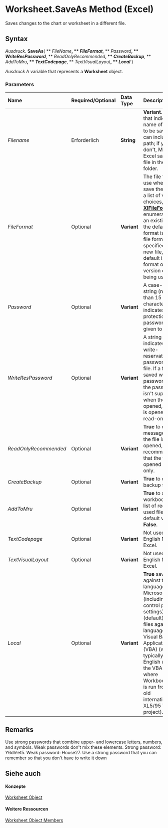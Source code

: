 
# Worksheet.SaveAs Method (Excel)

Saves changes to the chart or worksheet in a different file.


## Syntax

 _Ausdruck_. **SaveAs**( ** _FileName_**, ** _FileFormat_**, ** _Password_**, ** _WriteResPassword_**, ** _ReadOnlyRecommended_**, ** _CreateBackup_**, ** _AddToMru_**, ** _TextCodepage_**, ** _TextVisualLayout_**, ** _Local_** )

 _Ausdruck_ A variable that represents a **Worksheet** object.


### Parameters



|**Name**|**Required/Optional**|**Data Type**|**Description**|
|:-----|:-----|:-----|:-----|
| _Filename_|Erforderlich|**String**|**Variant**. A string that indicates the name of the file to be saved. You can include a full path; if you don't, Microsoft Excel saves the file in the current folder.|
| _FileFormat_|Optional|**Variant**|The file format to use when you save the file. For a list of valid choices, see the  **[XlFileFormat](4c0ebc4c-915c-c199-ee39-f4d14ba7b64e.md)** enumeration. For an existing file, the default format is the last file format specified; for a new file, the default is the format of the version of Excel being used.|
| _Password_|Optional|**Variant**|A case-sensitive string (no more than 15 characters) that indicates the protection password to be given to the file.|
| _WriteResPassword_|Optional|**Variant**|A string that indicates the write-reservation password for this file. If a file is saved with the password and the password isn't supplied when the file is opened, the file is opened as read-only.|
| _ReadOnlyRecommended_|Optional|**Variant**|**True** to display a message when the file is opened, recommending that the file be opened as read-only.|
| _CreateBackup_|Optional|**Variant**|**True** to create a backup file.|
| _AddToMru_|Optional|**Variant**|**True** to add this workbook to the list of recently used files. The default value is **False**.|
| _TextCodepage_|Optional|**Variant**|Not used in U.S. English Microsoft Excel.|
| _TextVisualLayout_|Optional|**Variant**|Not used in U.S. English Microsoft Excel.|
| _Local_|Optional|**Variant**|**True** saves files against the language of Microsoft Excel (including control panel settings). **False** (default) saves files against the language of Visual Basic for Applications (VBA) (which is typically US English unless the VBA project where Workbooks.Open is run from is an old internationalized XL5/95 VBA project).|

## Remarks

Use strong passwords that combine upper- and lowercase letters, numbers, and symbols. Weak passwords don't mix these elements. Strong password: Y6dh!et5. Weak password: House27. Use a strong password that you can remember so that you don't have to write it down


## Siehe auch


#### Konzepte


[Worksheet Object](182b705e-854a-81cc-a4b0-59b942de55ae.md)
#### Weitere Ressourcen


[Worksheet Object Members](http://msdn.microsoft.com/library/f8c1afea-1a1c-f5e4-37e3-52c434c8c157%28Office.15%29.aspx)